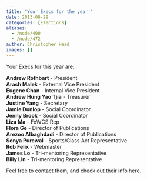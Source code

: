 ```yaml
---
title: "Your Execs for the year!"
date: 2013-08-29
categories: [Elections]
aliases:
  - /node/490
  - /node/472
author: Christopher Head
images: []
---
```


<div class="field field-name-body field-type-text-with-summary field-label-hidden"><div class="field-items"><div class="field-item even"><p>Your Execs for this year are:</p>
<p><b>Andrew Rothbart</b> - President<br>
<b>Arash Malek</b> - External Vice President<br>
<b>Eugene Chan</b> - Internal Vice President<br>
<b>Andrew Hung Yao Tjia</b> - Treasurer<br>
<b>Justine Yang</b> - Secretary<br>
<b>Jamie Dunlop</b> - Social Coordinator<br>
<b>Jenny Brook</b> - Social Coordinator<br>
<b>Liza Ma</b> - FoWCS Rep<br>
<b>Flora Ge</b> - Director of Publications<br>
<b>Arezoo Albaghdadi</b> - Director of Publications<br>
<b>Sonya Purewal</b> - Sports/Class Act Representative<br>
<b>Rob Felix</b> - Webmaster<br>
<b>James Lo</b> - Tri-mentoring Representative<br>
<b>Billy Lin</b> - Tri-mentoring Representative</p>
<p>Feel free to contact them, and check out their info here.</p>
</div></div></div>    <footer>
          </footer>
